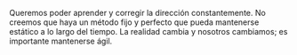 Queremos poder aprender y corregir la dirección constantemente. No creemos que haya un método fijo y perfecto que pueda mantenerse estático a lo largo del tiempo. La realidad cambia y nosotros cambiamos; es importante mantenerse ágil.